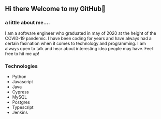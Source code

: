 ## Hi there Welcome to my GitHub👋

### a little about me....

I am a software engineer who graduated in may of 2020 at the height of the COVID-19 pandemic. I have been coding for years and have always had a certain fasination when it comes to technology and programming. I am always open to talk and hear about interesting idea people may have. Feel free to hit me up!

### Technologies 
 - Python
 - Javascript
 - Java
 - Cypress
 - MySQL
 - Postgres
 - Typescript
 - Jenkins 


